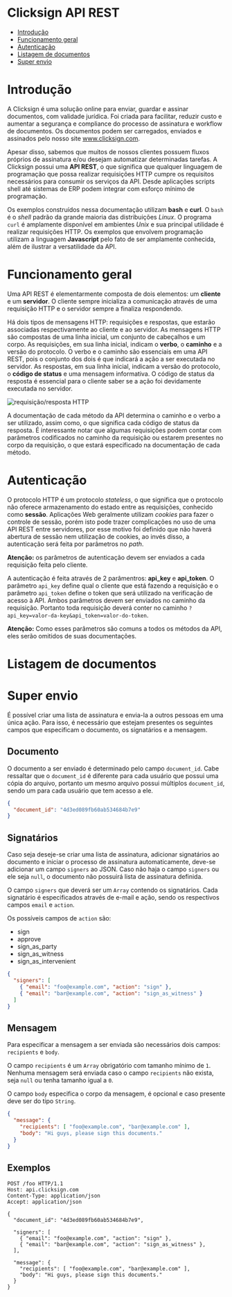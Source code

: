 # Clicksign API REST

- [Introdução](#introduo)
- [Funcionamento geral](#funcionamento-geral)
- [Autenticação](#autenticao)
- [Listagem de documentos](#listagem-de-documentos)
- [Super envio](#super-envio)

# Introdução

A Clicksign é uma solução online para enviar, guardar e assinar documentos, com validade jurídica. Foi criada para facilitar, reduzir custo e aumentar a segurança e compliance do processo de assinatura e workflow de documentos. Os documentos podem ser carregados, enviados e assinados pelo nosso site www.clicksign.com.

Apesar disso, sabemos que muitos de nossos clientes possuem fluxos próprios de assinatura e/ou desejam automatizar determinadas tarefas. A Clicksign possui uma **API REST**, o que significa que qualquer linguagem de programação que possa realizar requisições HTTP cumpre os requisitos necessários para consumir os serviços da API. Desde aplicações scripts shell até sistemas de ERP podem integrar com esforço mínimo de programação.

Os exemplos construídos nessa documentação utilizam **bash** e **curl**. O `bash` é o _shell_ padrão da grande maioria das distribuições _Linux_. O programa `curl` é amplamente disponível em ambientes _Unix_ e sua principal utilidade é realizar requisições HTTP. Os exemplos que envolvem programação utilizam a linguagem **Javascript** pelo fato de ser amplamente conhecida, além de ilustrar a versatilidade da API.

# Funcionamento geral

Uma API REST é elementarmente composta de dois elementos: um **cliente** e um **servidor**. O cliente sempre inicializa a comunicação através de uma requisição HTTP e o servidor sempre a finaliza respondendo.

Há dois tipos de mensagens HTTP: requisições e respostas, que estarão associadas respectivamente ao cliente e ao servidor. As mensagens HTTP são compostas de uma linha inicial, um conjunto de cabeçalhos e um corpo. As requisições, em sua linha inicial, indicam o **verbo**, o **caminho** e a versão do protocolo. O verbo e o caminho são essenciais em uma API REST, pois o conjunto dos dois é que indicará a ação a ser executada no servidor. As respostas, em sua linha inicial, indicam a versão do protocolo, o **código de status** e uma mensagem informativa. O código de status da resposta é essencial para o cliente saber se a ação foi devidamente executada no servidor.

![requisição/resposta HTTP](https://raw.github.com/clicksign/rest-api/master/images/request_response.png)

A documentação de cada método da API determina o caminho e o verbo a ser utilizado, assim como, o que significa cada código de status da resposta. É interessante notar que algumas requisições podem contar com parâmetros codificados no caminho da requisição ou estarem presentes no corpo da requisição, o que estará especificado na documentação de cada método.

# Autenticação

O protocolo HTTP é um protocolo _stateless_, o que significa que o protocolo não oferece armazenamento do estado entre as requisições, conhecido como **sessão**. Aplicações Web geralmente utilizam _cookies_ para fazer o controle de sessão, porém isto pode trazer complicações no uso de uma API REST entre servidores, por esse motivo foi definido que não haverá abertura de sessão nem utilização de cookies, ao invés disso, a autenticação será feita por parâmetros no _path_.

**Atenção:** os parâmetros de autenticação devem ser enviados a cada requisição feita pelo cliente.

A autenticação é feita através de 2 parâmentros: **api_key** e **api_token**. O parâmetro `api_key` define qual o cliente que está fazendo a requisição e o parâmetro `api_token` define o token que será utilizado na verificação de acesso à API. Ambos parâmetros devem ser enviados no caminho da requisição. Portanto toda requisição deverá conter no caminho `?api_key=valor-da-key&api_token=valor-do-token`.

**Atenção:** Como esses parâmetros são comuns a todos os métodos da API, eles serão omitidos de suas documentações.

# Listagem de documentos

# Super envio

É possível criar uma lista de assinatura e envia-la a outros pessoas em uma única ação. Para isso, é necessário que estejam presentes os seguintes campos que especificam o documento, os signatários e a mensagem.

## Documento

O documento a ser enviado é determinado pelo campo `document_id`. Cabe ressaltar que o `document_id` é diferente para cada usuário que possui uma cópia do arquivo, portanto um mesmo arquivo possui múltiplos `document_id`, sendo um para cada usuário que tem acesso a ele.

```json
{
  "document_id": "4d3ed089fb60ab534684b7e9"
}
```

## Signatários

Caso seja deseje-se criar uma lista de assinatura, adicionar signatários ao documento e iniciar o processo de assinatura automaticamente, deve-se adicionar um campo `signers` ao JSON. Caso não haja o campo `signers` ou ele seja `null`, o documento não possuirá lista de assinatura definida.

O campo `signers` que deverá ser um `Array` contendo os signatários. Cada signatário é especificados através de e-mail e ação, sendo os respectivos campos `email` e `action`.

Os possíveis campos de `action` são:
- sign
- approve
- sign_as_party
- sign_as_witness
- sign_as_intervenient

```json
{
  "signers": [
    { "email": "foo@example.com", "action": "sign" },
    { "email": "bar@example.com", "action": "sign_as_witness" }
  ]
}
```


## Mensagem

Para especificar a mensagem a ser enviada são necessários dois campos: `recipients` e `body`.

O campo `recipients` é um `Array` obrigatório com tamanho mínimo de `1`. Nenhuma mensagem será enviada caso o campo `recipients` não exista, seja `null` ou tenha tamanho igual a `0`.

O campo `body` especifica o corpo da mensagem, é opcional e caso presente deve ser do tipo `String`.

```json
{
  "message": {
    "recipients": [ "foo@example.com", "bar@example.com" ],
    "body": "Hi guys, please sign this documents."
  }
}
```

## Exemplos

```HTTP
POST /foo HTTP/1.1
Host: api.clicksign.com
Content-Type: application/json
Accept: application/json

{
  "document_id": "4d3ed089fb60ab534684b7e9",

  "signers": [
    { "email": "foo@example.com", "action": "sign" },
    { "email": "bar@example.com", "action": "sign_as_witness" },
  ],

  "message": {
    "recipients": [ "foo@example.com", "bar@example.com" ],
    "body": "Hi guys, please sign this documents."
  }
}
```
